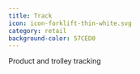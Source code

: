 ```yaml
---
title: Track
icon: icon-forklift-thin-white.svg
category: retail
background-color: 57CED0
---
```


Product and trolley tracking
